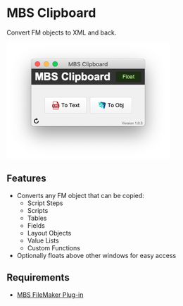 # MBS Clipboard

Convert FM objects to XML and back.

![MBS_Clipboard_Image](assets/MBS_Clipboard_Image.png)

## Features

- Converts any FM object that can be copied:
  - Script Steps
  - Scripts
  - Tables
  - Fields
  - Layout Objects
  - Value Lists
  - Custom Functions
- Optionally floats above other windows for easy access

## Requirements

- [MBS FileMaker Plug-in](https://www.monkeybreadsoftware.de/filemaker/)
